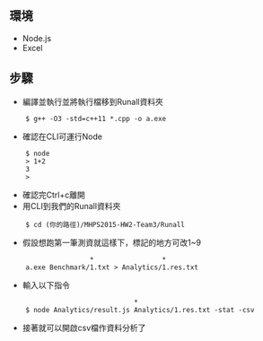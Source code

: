 ## 環境

- Node.js
- Excel

## 步驟
- 編譯並執行並將執行檔移到Runall資料夾
```
    $ g++ -O3 -std=c++11 *.cpp -o a.exe
```
- 確認在CLI可運行Node
```
    $ node
    > 1+2
    3
    >
``` 
- 確認完Ctrl+c離開
- 用CLI到我們的Runall資料夾
```
    $ cd (你的路徑)/MHPS2015-HW2-Team3/Runall
```
- 假設想跑第一筆測資就這樣下，標記的地方可改1~9
```
	                *                 *
	a.exe Benchmark/1.txt > Analytics/1.res.txt
```
- 輸入以下指令
```
	                           *
    $ node Analytics/result.js Analytics/1.res.txt -stat -csv
```
- 接著就可以開啟csv檔作資料分析了
